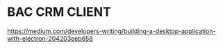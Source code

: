 # BAC CRM CLIENT

https://medium.com/developers-writing/building-a-desktop-application-with-electron-204203eeb658
